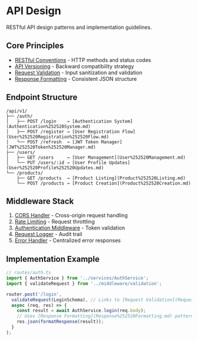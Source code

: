 # API Design

RESTful API design patterns and implementation guidelines.

## Core Principles

- [RESTful Conventions](RESTful%252520Conventions.md) - HTTP methods and status codes
- [API Versioning](API%252520Versioning.md) - Backward compatibility strategy
- [Request Validation](Request%252520Validation.md) - Input sanitization and validation
- [Response Formatting](Response%252520Formatting.md) - Consistent JSON structure

## Endpoint Structure

```
/api/v1/
├── /auth/
│   ├── POST /login    → [Authentication System](Authentication%252520System.md)
│   ├── POST /register → [User Registration Flow](User%252520Registration%252520Flow.md)
│   └── POST /refresh  → [JWT Token Manager](JWT%252520Token%252520Manager.md)
├── /users/
│   ├── GET /users     → [User Management](User%252520Management.md)
│   └── PUT /users/:id → [User Profile Updates](User%252520Profile%252520Updates.md)
└── /products/
    ├── GET /products  → [Product Listing](Product%252520Listing.md)
    └── POST /products → [Product Creation](Product%252520Creation.md)
```

## Middleware Stack

1. [CORS Handler](CORS%252520Handler.md) - Cross-origin request handling
2. [Rate Limiting](Rate%252520Limiting.md) - Request throttling
3. [Authentication Middleware](Authentication%252520Middleware.md) - Token validation
4. [Request Logger](Request%252520Logger.md) - Audit trail
5. [Error Handler](Error%252520Handler.md) - Centralized error responses

## Implementation Example

```typescript
// routes/auth.ts
import { AuthService } from '../services/AuthService';
import { validateRequest } from '../middleware/validation';

router.post('/login', 
  validateRequest(LoginSchema), // Links to [Request Validation](Request%252520Validation.md)
  async (req, res) => {
    const result = await AuthService.login(req.body);
    // Uses [Response Formatting](Response%252520Formatting.md) patterns
    res.json(formatResponse(result));
  }
);
```
